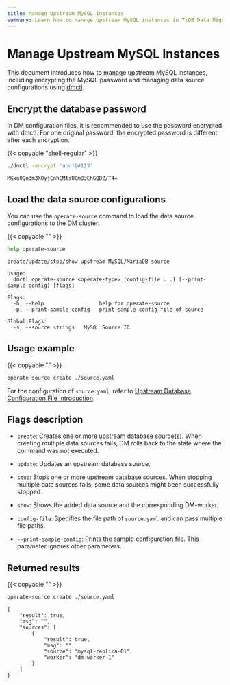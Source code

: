 ```yaml
---
title: Manage Upstream MySQL Instances
summary: Learn how to manage upstream MySQL instances in TiDB Data Migration.
---
```


# Manage Upstream MySQL Instances

This document introduces how to manage upstream MySQL instances, including encrypting the MySQL password and managing data source configurations using [dmctl](dmctl-introduction.md).

## Encrypt the database password

In DM configuration files, it is recommended to use the password encrypted with dmctl. For one original password, the encrypted password is different after each encryption.

{{< copyable "shell-regular" >}}

```bash
./dmctl -encrypt 'abc!@#123'
```

```
MKxn0Qo3m3XOyjCnhEMtsUCm83EhGQDZ/T4=
```

## Load the data source configurations

You can use the `operate-source` command to load the data source configurations to the DM cluster.

{{< copyable "" >}}

```bash
help operate-source
```

```
create/update/stop/show upstream MySQL/MariaDB source

Usage:
  dmctl operate-source <operate-type> [config-file ...] [--print-sample-config] [flags]

Flags:
  -h, --help                  help for operate-source
  -p, --print-sample-config   print sample config file of source

Global Flags:
  -s, --source strings   MySQL Source ID
```

## Usage example

{{< copyable "" >}}

```bash
operate-source create ./source.yaml
```

For the configuration of `source.yaml`, refer to [Upstream Database Configuration File Introduction](source-configuration-file.md).

## Flags description

+ `create`: Creates one or more upstream database source(s). When creating multiple data sources fails, DM rolls back to the state where the command was not executed.

+ `update`: Updates an upstream database source.

+ `stop`: Stops one or more upstream database sources. When stopping multiple data sources fails, some data sources might been successfully stopped.

+ `show`: Shows the added data source and the corresponding DM-worker.

+ `config-file`: Specifies the file path of `source.yaml` and can pass multiple file paths.

+ `--print-sample-config`: Prints the sample configuration file. This parameter ignores other parameters.

## Returned results

{{< copyable "" >}}

```bash
operate-source create ./source.yaml
```

```
{
    "result": true,
    "msg": "",
    "sources": [
        {
            "result": true,
            "msg": "",
            "source": "mysql-replica-01",
            "worker": "dm-worker-1"
        }
    ]
}
```
